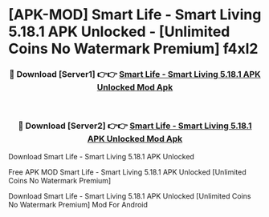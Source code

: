 # [APK-MOD] Smart Life - Smart Living 5.18.1 APK Unlocked - [Unlimited Coins No Watermark Premium] f4xl2



<div align="center">
<h3>🔴 Download [Server1] 👉👉 <a href="https://momento.my/?title=Smart_Life_-_Smart_Living_5.18.1_APK_Unlocked">Smart Life - Smart Living 5.18.1 APK Unlocked Mod Apk</a></h3><br>

<h3>🔴 Download [Server2] 👉👉 <a href="https://momento.my/?title=Smart_Life_-_Smart_Living_5.18.1_APK_Unlocked">Smart Life - Smart Living 5.18.1 APK Unlocked Mod Apk</a></h3>
</div>



Download Smart Life - Smart Living 5.18.1 APK Unlocked 

Free APK MOD Smart Life - Smart Living 5.18.1 APK Unlocked [Unlimited Coins No Watermark Premium]

Download Smart Life - Smart Living 5.18.1 APK Unlocked [Unlimited Coins No Watermark Premium] Mod For Android
